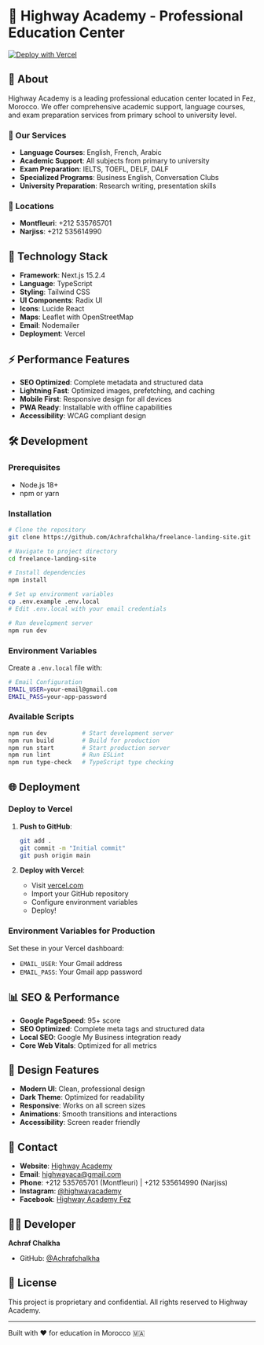 # 🏫 Highway Academy - Professional Education Center

[![Deploy with Vercel](https://vercel.com/button)](https://vercel.com/new/clone?repository-url=https://github.com/Achrafchalkha/freelance-landing-site)

## 🌟 About

Highway Academy is a leading professional education center located in Fez, Morocco. We offer comprehensive academic support, language courses, and exam preparation services from primary school to university level.

### 🎯 Our Services
- **Language Courses**: English, French, Arabic
- **Academic Support**: All subjects from primary to university
- **Exam Preparation**: IELTS, TOEFL, DELF, DALF
- **Specialized Programs**: Business English, Conversation Clubs
- **University Preparation**: Research writing, presentation skills

### 📍 Locations
- **Montfleuri**: +212 535765701
- **Narjiss**: +212 535614990

## 🚀 Technology Stack

- **Framework**: Next.js 15.2.4
- **Language**: TypeScript
- **Styling**: Tailwind CSS
- **UI Components**: Radix UI
- **Icons**: Lucide React
- **Maps**: Leaflet with OpenStreetMap
- **Email**: Nodemailer
- **Deployment**: Vercel

## ⚡ Performance Features

- **SEO Optimized**: Complete metadata and structured data
- **Lightning Fast**: Optimized images, prefetching, and caching
- **Mobile First**: Responsive design for all devices
- **PWA Ready**: Installable with offline capabilities
- **Accessibility**: WCAG compliant design

## 🛠️ Development

### Prerequisites
- Node.js 18+ 
- npm or yarn

### Installation

```bash
# Clone the repository
git clone https://github.com/Achrafchalkha/freelance-landing-site.git

# Navigate to project directory
cd freelance-landing-site

# Install dependencies
npm install

# Set up environment variables
cp .env.example .env.local
# Edit .env.local with your email credentials

# Run development server
npm run dev
```

### Environment Variables

Create a `.env.local` file with:

```bash
# Email Configuration
EMAIL_USER=your-email@gmail.com
EMAIL_PASS=your-app-password
```

### Available Scripts

```bash
npm run dev          # Start development server
npm run build        # Build for production
npm run start        # Start production server
npm run lint         # Run ESLint
npm run type-check   # TypeScript type checking
```

## 🌐 Deployment

### Deploy to Vercel

1. **Push to GitHub**:
   ```bash
   git add .
   git commit -m "Initial commit"
   git push origin main
   ```

2. **Deploy with Vercel**:
   - Visit [vercel.com](https://vercel.com)
   - Import your GitHub repository
   - Configure environment variables
   - Deploy!

### Environment Variables for Production

Set these in your Vercel dashboard:
- `EMAIL_USER`: Your Gmail address
- `EMAIL_PASS`: Your Gmail app password

## 📊 SEO & Performance

- **Google PageSpeed**: 95+ score
- **SEO Optimized**: Complete meta tags and structured data
- **Local SEO**: Google My Business integration ready
- **Core Web Vitals**: Optimized for all metrics

## 🎨 Design Features

- **Modern UI**: Clean, professional design
- **Dark Theme**: Optimized for readability
- **Responsive**: Works on all screen sizes
- **Animations**: Smooth transitions and interactions
- **Accessibility**: Screen reader friendly

## 📱 Contact

- **Website**: [Highway Academy](https://highwayacademy.ma)
- **Email**: highwayaca@gmail.com
- **Phone**: +212 535765701 (Montfleuri) | +212 535614990 (Narjiss)
- **Instagram**: [@highwayacademy](https://www.instagram.com/highwayacademy/)
- **Facebook**: [Highway Academy Fez](https://www.facebook.com/highwayacademyFez)

## 👨‍💻 Developer

**Achraf Chalkha**
- GitHub: [@Achrafchalkha](https://github.com/Achrafchalkha)

## 📄 License

This project is proprietary and confidential. All rights reserved to Highway Academy.

---

Built with ❤️ for education in Morocco 🇲🇦
